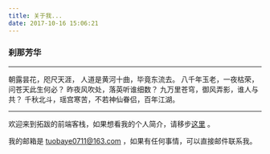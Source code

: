 ```yaml
---
title: 关于我...
date: 2017-10-16 15:06:21
---
```

### 刹那芳华

***

朝露昙花，咫尺天涯，
人道是黄河十曲，毕竟东流去。
八千年玉老，一夜枯荣，问苍天此生何必？
昨夜风吹处，落英听谁细数？
九万里苍穹，御风弄影，谁人与共？
千秋北斗，瑶宫寒苦，不若神仙眷侣，百年江湖。

***

欢迎来到拓跋的前端客栈，如果想看我的个人简介，请移步[这里](http://tuobaye.com/resume) 。

我的邮箱是 [tuobaye0711@163.com](mailto:tuobaye0711@163.com) ，如果有任何事情，可以直接邮件联系我。
